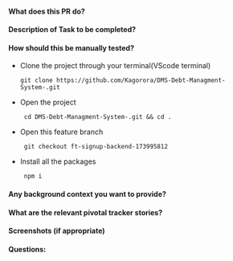 #### What does this PR do?
#### Description of Task to be completed?
#### How should this be manually tested?

- Clone the project through your terminal(VScode terminal)

      git clone https://github.com/Kagorora/DMS-Debt-Managment-System-.git

- Open the project 

       cd DMS-Debt-Managment-System-.git && cd .

- Open this feature branch

       git checkout ft-signup-backend-173995812

- Install all the packages

       npm i


#### Any background context you want to provide?
#### What are the relevant pivotal tracker stories?
#### Screenshots (if appropriate)
#### Questions: